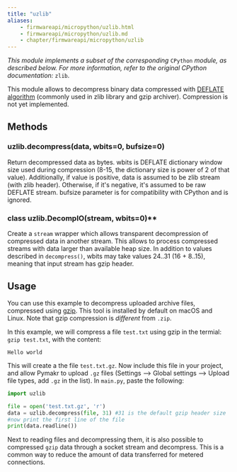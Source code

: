 ```yaml
---
title: "uzlib"
aliases:
    - firmwareapi/micropython/uzlib.html
    - firmwareapi/micropython/uzlib.md
    - chapter/firmwareapi/micropython/uzlib
---
```

_This module implements a subset of the corresponding_ `CPython` _module, as described below. For more information, refer to the original CPython documentation:_ `zlib`.

This module allows to decompress binary data compressed with [DEFLATE algorithm](https://en.wikipedia.org/wiki/DEFLATE) (commonly used in zlib library and gzip archiver). Compression is not yet implemented.

## Methods

### uzlib.decompress(data, wbits=0, bufsize=0)

Return decompressed data as bytes. wbits is DEFLATE dictionary window size used during compression (8-15, the dictionary size is power of 2 of that value). Additionally, if value is positive, data is assumed to be zlib stream (with zlib header). Otherwise, if it's negative, it's assumed to be raw DEFLATE stream. bufsize parameter is for compatibility with CPython and is ignored.

### class uzlib.DecompIO(stream, wbits=0)**

Create a `stream` wrapper which allows transparent decompression of compressed data in another stream. This allows to process compressed streams with data larger than available heap size. In addition to values described in `decompress()`, wbits may take values 24..31 (16 + 8..15), meaning that input stream has gzip header.

## Usage

You can use this example to decompress uploaded archive files, compressed using [gzip](https://www.gzip.org/). This tool is installed by default on macOS and Linux. Note that gzip compression is _different_ from `.zip`. 

In this example, we will compress a file `test.txt` using gzip in the termial: `gzip test.txt`, with the content:
```
Hello world

```
This will create a the file `test.txt.gz`. Now include this file in your project, and allow Pymakr to upload `.gz` files (Settings --> Global settings --> Upload file types, add `.gz` in the list). In `main.py`, paste the following:
```python
import uzlib

file = open('test.txt.gz', 'r')
data = uzlib.decompress(file, 31) #31 is the default gzip header size
#now print the first line of the file
print(data.readline())
```

Next to reading files and decompressing them, it is also possible to compressed `gzip` data through a socket stream and decompress. This is a common way to reduce the amount of data transferred for metered connections. 